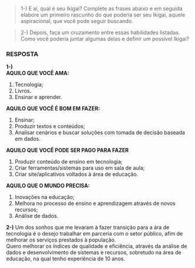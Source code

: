 > 1-) E aí, qual é seu Ikigai? Complete as frases abaixo e em seguida elabore um primeiro rascunho do que poderia ser seu Ikigai, aquele aspiracional, que você pode seguir buscando.

> 2-) Depois, faça um cruzamento entre essas habilidades listadas. Como você poderia juntar algumas delas e definir um possível Ikigai?  

### RESPOSTA
**1-)**  
**AQUILO QUE VOCÊ AMA:**
1. Tecnologia;
2. Livros.
3. Ensinar e aprender.

**AQUILO QUE VOCÊ É BOM EM FAZER:**
1. Ensinar;
2. Produzir textos e conteúdos;
3. Analisar cenários e buscar soluções com tomada de decisão baseada em dados.

**AQUILO QUE VOCÊ PODE SER PAGO PARA FAZER**
1. Produzir conteúdo de ensino em tecnologia;
2. Criar ferramentas/sistemas para uso em sala de aula; 
3. Criar site/aplicativos voltados à área de educação.

**AQUILO QUE O MUNDO PRECISA:**
1. Inovações na educação;
2. Melhora no processo de ensino e aprendizagem através de novos recursos;
3. Análise de dados.

**2-)**
Um dos sonhos que me levaram à fazer transição para a ára de tecnologia é o desejo trabalhar em parceria com o setor público, afim de melhorar os serviços prestados à população.  
Quero melhorar os índices de qualidade e eficiência, através da análise de dados e desenvolvimento de sistemas e recursos, sobretudo na área de educação, na qual tenho experiência de 10 anos.
